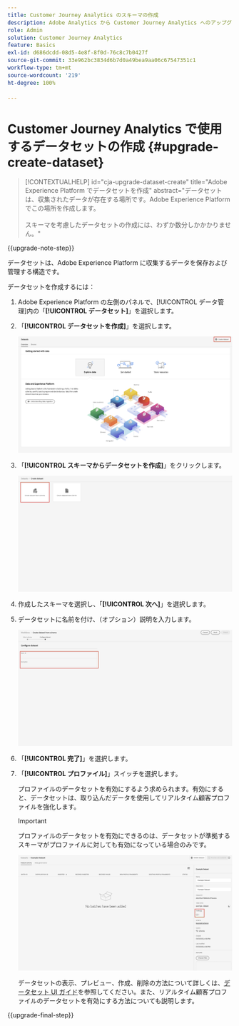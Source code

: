```yaml
---
title: Customer Journey Analytics のスキーマの作成
description: Adobe Analytics から Customer Journey Analytics へのアップグレード時に推奨されるパスについて説明します。
role: Admin
solution: Customer Journey Analytics
feature: Basics
exl-id: d686dcdd-08d5-4e8f-8f0d-76c8c7b0427f
source-git-commit: 33e962bc3834d6b7d0a49bea9aa06c67547351c1
workflow-type: tm+mt
source-wordcount: '219'
ht-degree: 100%

---
```


# Customer Journey Analytics で使用するデータセットの作成 {#upgrade-create-dataset}

<!-- markdownlint-disable MD034 -->

>[!CONTEXTUALHELP]
>id="cja-upgrade-dataset-create"
>title="Adobe Experience Platform でデータセットを作成"
>abstract="データセットは、収集されたデータが存在する場所です。Adobe Experience Platform でこの場所を作成します。<br><br>スキーマを考慮したデータセットの作成には、わずか数分しかかかりません。"

<!-- markdownlint-enable MD034 -->

{{upgrade-note-step}}

<!-- Should we single source this instead of duplicate it? The following steps were copied from: /help/data-ingestion/aepwebsdk.md-->

データセットは、Adobe Experience Platform に収集するデータを保存および管理する構造です。

データセットを作成するには：

1. Adobe Experience Platform の左側のパネルで、[!UICONTROL データ管理]内の「**[!UICONTROL データセット]**」を選択します。

1. 「**[!UICONTROL データセットを作成]**」を選択します。

   ![データセットの作成](assets/create-dataset.png)

1. 「**[!UICONTROL スキーマからデータセットを作成]**」をクリックします。

   ![スキーマからのデータセットの作成](assets/create-dataset-from-schema.png)

1. 作成したスキーマを選択し、「**[!UICONTROL 次へ]**」を選択します。

1. データセットに名前を付け、（オプション）説明を入力します。

   ![名前データセット](assets/name-your-datatest.png)

1. 「**[!UICONTROL 完了]**」を選択します。

1. 「**[!UICONTROL プロファイル]**」スイッチを選択します。

   プロファイルのデータセットを有効にするよう求められます。有効にすると、データセットは、取り込んだデータを使用してリアルタイム顧客プロファイルを強化します。

   >[!IMPORTANT]
   >
   >    プロファイルのデータセットを有効にできるのは、データセットが準拠するスキーマがプロファイルに対しても有効になっている場合のみです。

   ![プロファイルでスキーマを有効にする](assets/aepwebsdk-dataset-profile.png)

   データセットの表示、プレビュー、作成、削除の方法について詳しくは、[データセット UI ガイド](https://experienceleague.adobe.com/docs/experience-platform/catalog/datasets/user-guide.html?lang=ja)を参照してください。また、リアルタイム顧客プロファイルのデータセットを有効にする方法についても説明します。

{{upgrade-final-step}}
